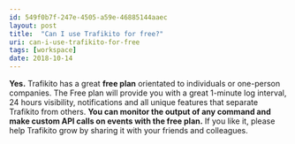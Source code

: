 ```yaml
---
id: 549f0b7f-247e-4505-a59e-46885144aaec
layout: post
title:  "Can I use Trafikito for free?"
uri: can-i-use-trafikito-for-free
tags: [workspace]
date: 2018-10-14
---
```


**Yes.** Trafikito has a great **free plan** orientated to individuals or one-person companies. The Free plan will provide you with a great 1-minute log interval, 24 hours visibility, <wiki>notifications</wiki> and all unique features that separate Trafikito from others. **You can monitor the output of any command and make custom API calls on events with the free plan.** If you like it, please help Trafikito grow by sharing it with your friends and colleagues.